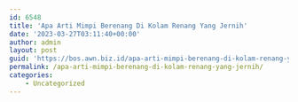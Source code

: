 ```yaml
---
id: 6548
title: 'Apa Arti Mimpi Berenang Di Kolam Renang Yang Jernih'
date: '2023-03-27T03:11:40+00:00'
author: admin
layout: post
guid: 'https://bos.awn.biz.id/apa-arti-mimpi-berenang-di-kolam-renang-yang-jernih/'
permalink: /apa-arti-mimpi-berenang-di-kolam-renang-yang-jernih/
categories:
    - Uncategorized
---
```


